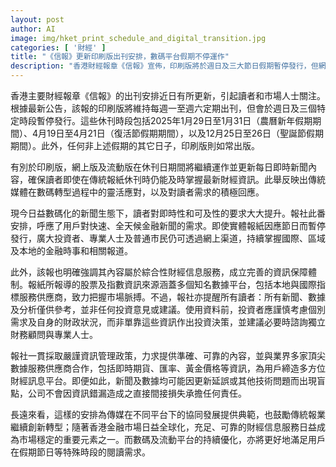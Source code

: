 ```yaml
---
layout: post
author: AI
image: img/hket_print_schedule_and_digital_transition.jpg
categories: [ '財經' ]
title: "《信報》更新印刷版出刊安排，數碼平台假期不停運作"
description: "香港財經報章《信報》宣佈，印刷版將於週日及三大節日假期暫停發行，但網上及流動版假期持續更新，回應數碼時代讀者對即時金融資訊的需求。報社強調資訊來源多元、內容嚴謹，並提醒數據僅供參考、不構成投資建議。新安排展現傳統媒體數碼轉型及市場靈活應對。"
---
```

香港主要財經報章《信報》的出刊安排近日有所更新，引起讀者和市場人士關注。根據最新公告，該報的印刷版將維持每週一至週六定期出刊，但會於週日及三個特定時段暫停發行。這些休刊時段包括2025年1月29日至1月31日（農曆新年假期期間）、4月19日至4月21日（復活節假期期間），以及12月25日至26日（聖誕節假期期間）。此外，任何非上述假期的其它日子，印刷版則如常出版。

有別於印刷版，網上版及流動版在休刊日期間將繼續運作並更新每日即時新聞內容，確保讀者即使在傳統報紙休刊時仍能及時掌握最新財經資訊。此舉反映出傳統媒體在數碼轉型過程中的靈活應對，以及對讀者需求的積極回應。

現今日益數碼化的新聞生態下，讀者對即時性和可及性的要求大大提升。報社此番安排，呼應了用戶對快速、全天候金融新聞的需求。即使實體報紙因應節日而暫停發行，廣大投資者、專業人士及普通市民仍可透過網上渠道，持續掌握國際、區域及本地的金融時事和相關報道。

此外，該報也明確強調其內容屬於綜合性財經信息服務，成立完善的資訊保障體制。報紙所報導的股票及指數資訊來源涵蓋多個知名數據平台，包括本地與國際指標服務供應商，致力把握市場脈搏。不過，報社亦提醒所有讀者：所有新聞、數據及分析僅供參考，並非任何投資意見或建議。使用資料前，投資者應謹慎考慮個別需求及自身的財政狀況，而非單靠這些資訊作出投資決策，並建議必要時諮詢獨立財務顧問與專業人士。

報社一貫採取嚴謹資訊管理政策，力求提供準確、可靠的內容，並與業界多家頂尖數據服務供應商合作，包括即時期貨、匯率、黃金價格等資訊，為用戶締造多方位財經訊息平台。即便如此，新聞及數據均可能因更新延誤或其他技術問題而出現盲點，公司不會因資訊錯漏造成之直接間接損失承擔任何責任。

長遠來看，這樣的安排為傳媒在不同平台下的協同發展提供典範，也鼓勵傳統報業繼續創新轉型；隨著香港金融市場日益全球化，充足、可靠的財經信息服務日益成為市場穩定的重要元素之一。而數碼及流動平台的持續優化，亦將更好地滿足用戶在假期節日等特殊時段的閱讀需求。